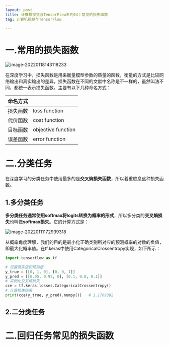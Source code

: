 ```yaml
---
layout: post
title: 计算机视觉与TensorFlow系列04丨常见的损失函数
tag: 计算机视觉与TensorFlow
 
---
```


# 一.常用的损失函数

![image-20220118143118233](https://cdn.jsdelivr.net/gh/luckykang/picture_bed/blogs_images/202201181431291.png)

在深度学习中，损失函数是用来衡量模型参数的质量的函数，衡量的方式是比较网络输出和真实输出的差异，损失函数在不同的文献中名称是不一样的，虽然叫法不同，都统一表示损失函数。主要有以下几种命名方式：

| 命名方式 |                    |
| -------- | ------------------ |
| 损失函数 | loss function      |
| 代价函数 | cost function      |
| 目标函数 | objective function |
| 误差函数 | error function     |

# 二.分类任务

在深度学习的分类任务中使用最多的是**交叉熵损失函数**，所以着重歇息这种损失函数。

## 1.多分类任务

**多分类任务通常使用softmax将logits转换为概率的形式**，所以多分类的**交叉熵损失**也叫做**softmax损失**。它的计算方式是：         

![image-20220111172939318](https://cdn.jsdelivr.net/gh/luckykang/picture_bed/blogs_images/202201111729400.png)

从概率角度理解，我们的目的是最小化正确类别所对应的预测概率的对数的负值，即最大化概率值。在tf.keras中使用CategoricalCrossentropy实现，如下所示：

```python
import tensorflow as tf

# 设置真实值和预测值
y_true = [[0, 1, 0], [0, 0, 1]]
y_pred = [[0.05, 0.95, 0], [0.1, 0.8, 0.1]]
# 实例化交叉熵损失
cce = tf.keras.losses.CategoricalCrossentropy()
# 计算损失结果
print(cce(y_true, y_pred).numpy())   # 1.1769392
```

## 2.二分类任务





# 二.回归任务常见的损失函数





